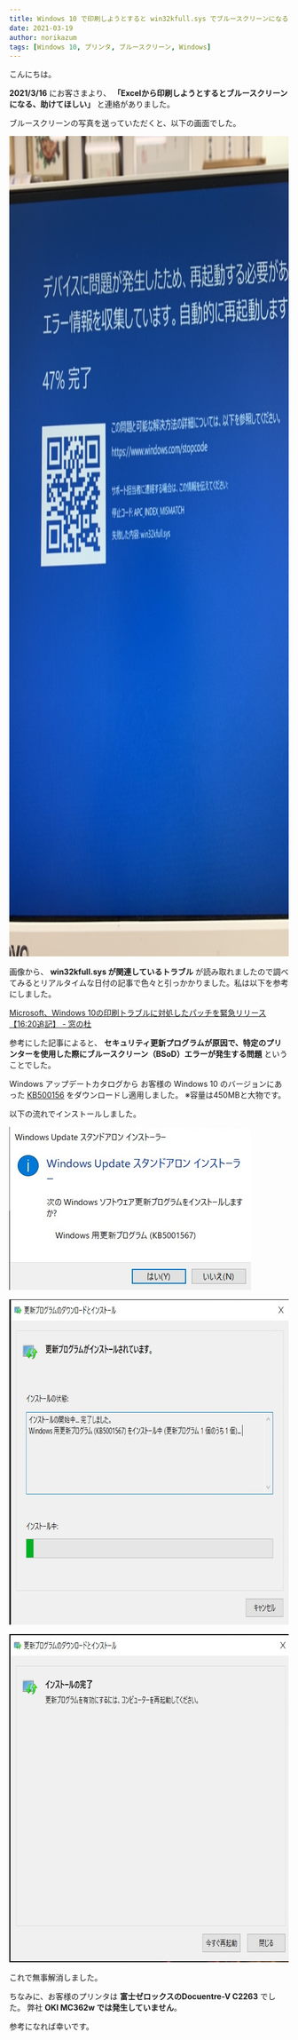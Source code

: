 ```yaml
---
title: Windows 10 で印刷しようとすると win32kfull.sys でブルースクリーンになる
date: 2021-03-19
author: norikazum
tags: [Windows 10, プリンタ, ブルースクリーン, Windows]
---
```


こんにちは。

**2021/3/16** にお客さまより、 **「Excelから印刷しようとするとブルースクリーンになる、助けてほしい」** と連絡がありました。

ブルースクリーンの写真を送っていただくと、以下の画面でした。

<a href="images/blue-screen-on-win32kfull-sys-when-trying-to-print-on-windows-10-1.jpg"><img src="images/blue-screen-on-win32kfull-sys-when-trying-to-print-on-windows-10-1.jpg" alt="" width="1108" height="1478" class="alignnone size-full wp-image-15950" /></a>

画像から、 **win32kfull.sys が関連しているトラブル** が読み取れましたので調べてみるとリアルタイムな日付の記事で色々と引っかかりました。私は以下を参考にしました。

[Microsoft、Windows 10の印刷トラブルに対処したパッチを緊急リリース【16:20追記】 - 窓の杜](https://forest.watch.impress.co.jp/docs/news/1312366.html)

参考にした記事によると、 **セキュリティ更新プログラムが原因で、特定のプリンターを使用した際にブルースクリーン（BSoD）エラーが発生する問題** ということでした。

Windows アップデートカタログから お客様の Windows 10 のバージョンにあった [KB500156](https://www.catalog.update.microsoft.com/Search.aspx?q=KB5001567) をダウンロードし適用しました。
※容量は450MBと大物です。

以下の流れでインストールしました。

<a href="images/blue-screen-on-win32kfull-sys-when-trying-to-print-on-windows-10-2.jpg"><img src="images/blue-screen-on-win32kfull-sys-when-trying-to-print-on-windows-10-2.jpg" alt="" width="436" height="294" class="alignnone size-full wp-image-15955" /></a>

<a href="images/blue-screen-on-win32kfull-sys-when-trying-to-print-on-windows-10-3.jpg"><img src="images/blue-screen-on-win32kfull-sys-when-trying-to-print-on-windows-10-3.jpg" alt="" width="729" height="586" class="alignnone size-full wp-image-15956" /></a>

<a href="images/blue-screen-on-win32kfull-sys-when-trying-to-print-on-windows-10-4.jpg"><img src="images/blue-screen-on-win32kfull-sys-when-trying-to-print-on-windows-10-4.jpg" alt="" width="723" height="591" class="alignnone size-full wp-image-15957" /></a>

これで無事解消しました。

ちなみに、お客様のプリンタは **富士ゼロックスのDocuentre-V C2263** でした。
弊社 **OKI MC362w では発生していません**。

参考になれば幸いです。